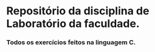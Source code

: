# Repositório da disciplina de Laboratório da faculdade.
### Todos os exercícios feitos na linguagem C.
